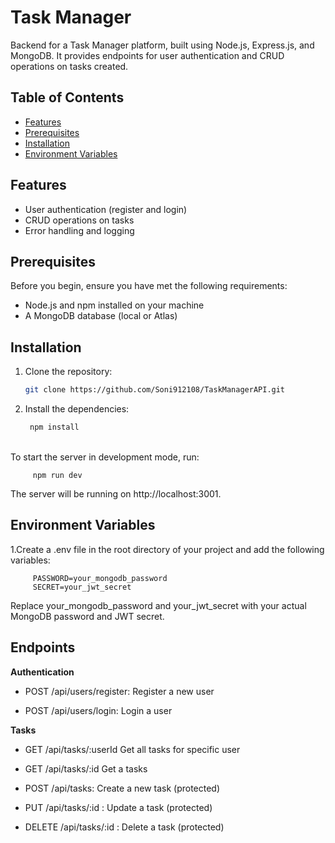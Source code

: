 # Task Manager 

Backend for a Task Manager platform, built using Node.js, Express.js, and MongoDB. It provides endpoints for user authentication and CRUD operations on tasks created.

## Table of Contents

- [Features](#features)
- [Prerequisites](#prerequisites)
- [Installation](#installation)
- [Environment Variables](#environment-variables)

## Features

- User authentication (register and login)
- CRUD operations on tasks
- Error handling and logging

## Prerequisites

Before you begin, ensure you have met the following requirements:

- Node.js and npm installed on your machine
- A MongoDB database (local or Atlas)

## Installation

1. Clone the repository:

   ```bash
   git clone https://github.com/Soni912108/TaskManagerAPI.git


2. Install the dependencies:

   ```bash
    npm install

<br>
To start the server in development mode, run:
  
         npm run dev

The server will be running on http://localhost:3001.

##  Environment Variables

    
1.Create a .env file in the root directory of your project and add the following variables:

         PASSWORD=your_mongodb_password
         SECRET=your_jwt_secret

Replace your_mongodb_password and your_jwt_secret with your actual MongoDB password and JWT secret.


## Endpoints
**Authentication**

- POST /api/users/register: Register a new user

- POST /api/users/login: Login a user

**Tasks**

- GET /api/tasks/:userId  Get all tasks for specific user
  
- GET /api/tasks/:id  Get a tasks 
  
- POST /api/tasks: Create a new task (protected)

- PUT /api/tasks/:id
: Update a task (protected)

- DELETE /api/tasks/:id
: Delete a task (protected)

